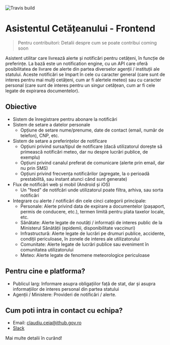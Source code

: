 ![Travis build](https://travis-ci.org/gov-ithub/asistentul_cetateanului_frontend.svg?branch=master)

# Asistentul Cetățeanului - Frontend

> Pentru contribuitori: Detalii despre cum se poate contribui coming soon

Asistent utilitar care livrează alerte și notificări pentru cetățeni, în funcție de preferințe. La bază este un notification engine, cu un API care oferă posibilitatea de livrare de alerte din partea diverselor agenții / instituții ale statului. Aceste notificări se împart în cele cu caracter general (care sunt de interes pentru mai mulți cetățeni, cum ar fi alertele meteo) sau cu caracter personal (care sunt de interes pentru un singur cetățean, cum ar fi cele legate de expirarea documentelor).

## Obiective
- Sistem de înregistrare pentru abonare la notificări
- Sistem de setare a datelor personale 
  - Opțiune de setare nume/prenume, date de contact (email, număr de telefon), CNP, etc.
- Sistem de setare a preferințelor de notificare
  - Opțiuni privind sursa/tipul de notificare (dacă utilizatorul dorește să primească notificări meteo, dar nu despre lucrări publice, de exemplu)
  - Opțiuni privind canalul preferat de comunicare (alerte prin email, dar nu prin SMS)
  - Opțiuni privind frecvența notificărilor (agregate, la o perioadă prestabilită, sau instant atunci când sunt generate)
- Flux de notificări web și mobil (Android și iOS)
  - Un "feed" de notifcări unde utilizatorul poate filtra, arhiva, sau sorta notificări
- Integrare cu alerte / notificări din cele cinci categorii principale:
  - Personale: Alerte privind data de expirare a documentelor (pașaport, permis de conducere, etc.), termen limită pentru plata taxelor locale, etc.
  - Sănătate: Alerte legate de noutăți / informații de interes public de la Ministerul Sănătății (epidemii, disponibilitate vaccinuri)
  - Infrastructură: Alerte legate de lucrări pe drumuri publice, accidente, condiții periculoase, în zonele de interes ale utilizatorului
  - Comunitate: Alerte legate de lucrări publice sau eveniment în comunitatea utilizatorului
  - Meteo: Alerte legate de fenomene meteorologice periculoase

## Pentru cine e platforma?
- Publicul larg: Informare asupra obligațiilor față de stat, dar și asupra informațiilor de interes personal din partea statului
- Agenții / Ministere: Provideri de notificări / alerte. 

## Cum poti intra in contact cu echipa?
- Email: claudiu.ceia@ithub.gov.ro
- [Slack](https://govithub.slack.com/messages/asist_cetatean/details/) 


Mai multe detalii în curând! 
